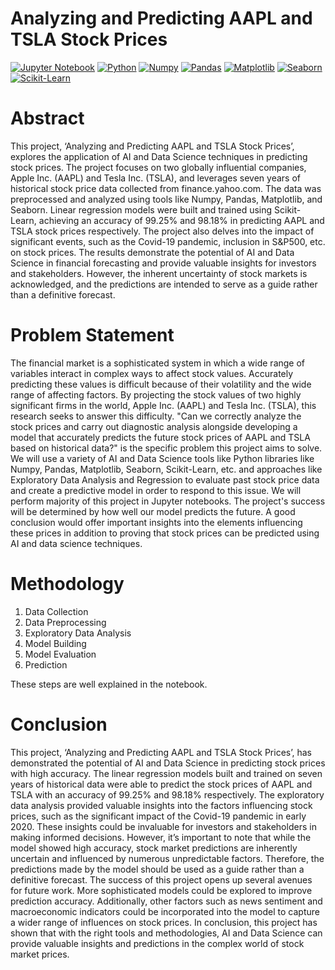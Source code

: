 # **Analyzing and Predicting AAPL and TSLA Stock Prices**

[![Jupyter Notebook](https://img.shields.io/badge/Jupyter-F37626.svg?&style=for-the-badge&logo=Jupyter&logoColor=white)](https://jupyter.org)
[![Python](https://img.shields.io/badge/python-3670A0?style=for-the-badge&logo=python&logoColor=ffdd54)](https://www.python.org)
[![Numpy](https://img.shields.io/badge/numpy-%23013243.svg?style=for-the-badge&logo=numpy&logoColor=white)](https://numpy.org)
[![Pandas](https://img.shields.io/badge/pandas-%23150458.svg?style=for-the-badge&logo=pandas&logoColor=white)](https://pandas.pydata.org)
[![Matplotlib](https://img.shields.io/badge/Matplotlib-%23013243.svg?style=for-the-badge&logo=matplotlib&logoColor=white)](https://matplotlib.org/)
[![Seaborn](https://img.shields.io/badge/Seaborn-%23776A61.svg?style=for-the-badge&logo=seaborn&logoColor=white)](https://seaborn.pydata.org/)
[![Scikit-Learn](https://img.shields.io/badge/Scikit--Learn-%23F7931A.svg?style=for-the-badge&logo=scikit-learn&logoColor=white)](https://scikit-learn.org)

# Abstract
This project, ‘Analyzing and Predicting AAPL and TSLA Stock Prices’, explores the 
application of AI and Data Science techniques in predicting stock prices. The project focuses 
on two globally influential companies, Apple Inc. (AAPL) and Tesla Inc. (TSLA), and 
leverages seven years of historical stock price data collected from finance.yahoo.com.
The data was preprocessed and analyzed using tools like Numpy, Pandas, Matplotlib, and 
Seaborn. Linear regression models were built and trained using Scikit-Learn, achieving an 
accuracy of 99.25% and 98.18% in predicting AAPL and TSLA stock prices respectively. The 
project also delves into the impact of significant events, such as the Covid-19 pandemic, 
inclusion in S&P500, etc. on stock prices.
The results demonstrate the potential of AI and Data Science in financial forecasting and 
provide valuable insights for investors and stakeholders. However, the inherent uncertainty of 
stock markets is acknowledged, and the predictions are intended to serve as a guide rather than 
a definitive forecast.


# Problem Statement
The financial market is a sophisticated system in which a wide range of variables interact in 
complex ways to affect stock values. Accurately predicting these values is difficult because of 
their volatility and the wide range of affecting factors. By projecting the stock values of two 
highly significant firms in the world, Apple Inc. (AAPL) and Tesla Inc. (TSLA), this research 
seeks to answer this difficulty.
"Can we correctly analyze the stock prices and carry out diagnostic analysis alongside 
developing a model that accurately predicts the future stock prices of AAPL and TSLA based 
on historical data?" is the specific problem this project aims to solve. We will use a variety of 
AI and Data Science tools like Python libraries like Numpy, Pandas, Matplotlib, Seaborn, 
Scikit-Learn, etc. and approaches like Exploratory Data Analysis and Regression to evaluate 
past stock price data and create a predictive model in order to respond to this issue. We will 
perform majority of this project in Jupyter notebooks.
The project's success will be determined by how well our model predicts the future. A good 
conclusion would offer important insights into the elements influencing these prices in addition 
to proving that stock prices can be predicted using AI and data science techniques.

# Methodology
1. Data Collection
2. Data Preprocessing
3. Exploratory Data Analysis
4. Model Building
5. Model Evaluation
6. Prediction

These steps are well explained in the notebook.

# Conclusion
This project, ‘Analyzing and Predicting AAPL and TSLA Stock Prices’, has demonstrated 
the potential of AI and Data Science in predicting stock prices with high accuracy. The linear 
regression models built and trained on seven years of historical data were able to predict the 
stock prices of AAPL and TSLA with an accuracy of 99.25% and 98.18% respectively.
The exploratory data analysis provided valuable insights into the factors influencing stock 
prices, such as the significant impact of the Covid-19 pandemic in early 2020. These insights 
could be invaluable for investors and stakeholders in making informed decisions.
However, it’s important to note that while the model showed high accuracy, stock market 
predictions are inherently uncertain and influenced by numerous unpredictable factors. 
Therefore, the predictions made by the model should be used as a guide rather than a definitive 
forecast.
The success of this project opens up several avenues for future work. More sophisticated 
models could be explored to improve prediction accuracy. Additionally, other factors such as 
news sentiment and macroeconomic indicators could be incorporated into the model to capture 
a wider range of influences on stock prices.
In conclusion, this project has shown that with the right tools and methodologies, AI and Data 
Science can provide valuable insights and predictions in the complex world of stock market 
prices.
